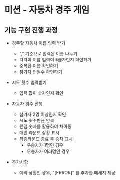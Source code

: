 # 미션 - 자동차 경주 게임

## 기능 구현 진행 과정
- 경주할 자동차 이름 입력 받기
    - "," 기준으로 입력된 이름 나누기
    - 각각의 이름 입력이 5글자인지 확인하기
    - 중복된 이름 확인하기
    - 참가자 인원수 확인하기

- 시도 횟수 입력받기
    - 입력 값이 숫자인지 확인

- 자동차 경주 진행
    - 참가자 2명 이상인지 확인
    - 시도 횟수만큼 반복
    - 랜덤 숫자를 활용하여 차이동
    - 매번 라운드 상황 표시
    - 최종라운드 종료 후 승자 표시
        - 우승자가 1명인 경우
        - 우승자가 여러명인 경우

- 추가사항
    - 예외 상황인 경우, "[ERROR]" 를 추가한 메세지 제공
